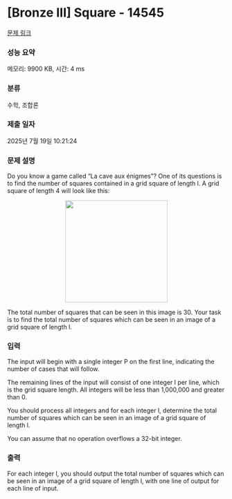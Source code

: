 # [Bronze III] Square - 14545 

[문제 링크](https://www.acmicpc.net/problem/14545) 

### 성능 요약

메모리: 9900 KB, 시간: 4 ms

### 분류

수학, 조합론

### 제출 일자

2025년 7월 19일 10:21:24

### 문제 설명

<p>Do you know a game called “La cave aux énigmes”? One of its questions is to find the number of squares contained in a grid square of length l. A grid square of length 4 will look like this:</p>

<p style="text-align: center;"><img alt="" src="https://onlinejudgeimages.s3-ap-northeast-1.amazonaws.com/problem/14545/1.png" style="height:236px; width:236px"></p>

<p>The total number of squares that can be seen in this image is 30. Your task is to find the total number of squares which can be seen in an image of a grid square of length l.</p>

### 입력 

 <p>The input will begin with a single integer P on the first line, indicating the number of cases that will follow.</p>

<p>The remaining lines of the input will consist of one integer l per line, which is the grid square length. All integers will be less than 1,000,000 and greater than 0.</p>

<p>You should process all integers and for each integer l, determine the total number of squares which can be seen in an image of a grid square of length l.</p>

<p>You can assume that no operation overflows a 32-bit integer.</p>

### 출력 

 <p>For each integer l, you should output the total number of squares which can be seen in an image of a grid square of length l, with one line of output for each line of input.</p>

